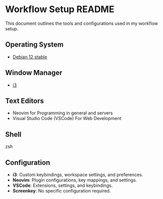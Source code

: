 # Workflow Setup README

This document outlines the tools and configurations used in my workflow setup.

## Operating System

- [Debian 12 stable](https://www.debian.org/)

## Window Manager

- [i3](https://i3wm.org/)

## Text Editors

- Neovim for Programming in general and servers 
- Visual Studio Code (VSCode) For Web Development 

## Shell

zsh

## Configuration

- **i3**: Custom keybindings, workspace settings, and preferences.
- **Neovim**: Plugin configurations, key mappings, and settings.
- **VSCode**: Extensions, settings, and keybindings.
- **Screenkey**: No specific configuration required.



